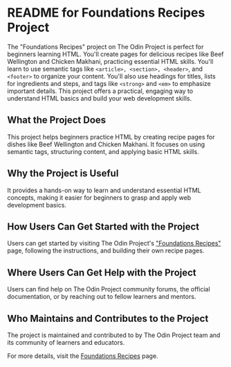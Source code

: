 # README for Foundations Recipes Project

The "Foundations Recipes" project on The Odin Project is perfect for beginners learning HTML. You'll create pages for delicious recipes like Beef Wellington and Chicken Makhani, practicing essential HTML skills. You'll learn to use semantic tags like `<article>, <section>, <header>`, and `<footer>` to organize your content. You'll also use headings for titles, lists for ingredients and steps, and tags like `<strong>` and `<em>` to emphasize important details. This project offers a practical, engaging way to understand HTML basics and build your web development skills.

## What the Project Does

This project helps beginners practice HTML by creating recipe pages for dishes like Beef Wellington and Chicken Makhani. It focuses on using semantic tags, structuring content, and applying basic HTML skills.

## Why the Project is Useful

It provides a hands-on way to learn and understand essential HTML concepts, making it easier for beginners to grasp and apply web development basics.

## How Users Can Get Started with the Project

Users can get started by visiting The Odin Project's ["Foundations Recipes"](https://www.theodinproject.com/lessons/foundations-recipes) page, following the instructions, and building their own recipe pages.

## Where Users Can Get Help with the Project

Users can find help on The Odin Project community forums, the official documentation, or by reaching out to fellow learners and mentors.

## Who Maintains and Contributes to the Project

The project is maintained and contributed to by The Odin Project team and its community of learners and educators.

For more details, visit the [Foundations Recipes](https://www.theodinproject.com/lessons/foundations-recipes) page.
